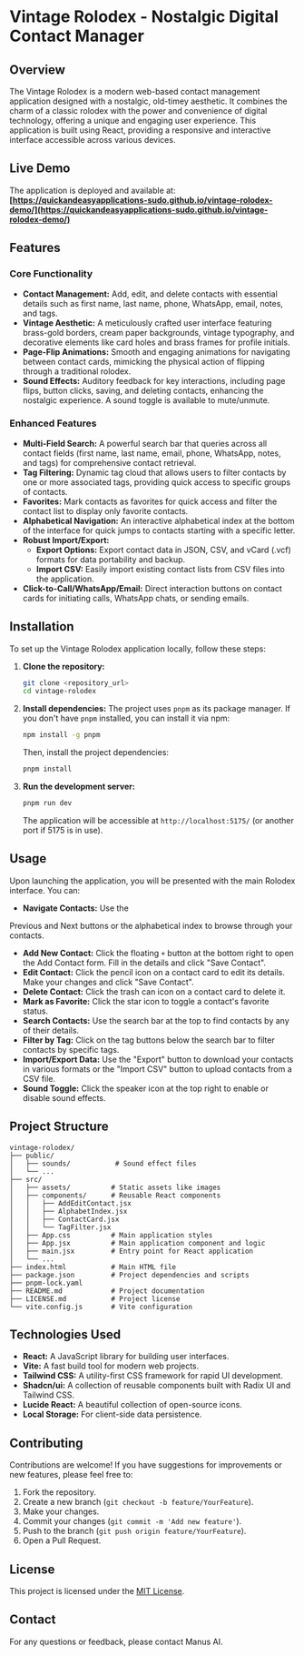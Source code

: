 # Vintage Rolodex - Nostalgic Digital Contact Manager

## Overview

The Vintage Rolodex is a modern web-based contact management application designed with a nostalgic, old-timey aesthetic. It combines the charm of a classic rolodex with the power and convenience of digital technology, offering a unique and engaging user experience. This application is built using React, providing a responsive and interactive interface accessible across various devices.

## Live Demo

The application is deployed and available at: **[https://quickandeasyapplications-sudo.github.io/vintage-rolodex-demo/](https://quickandeasyapplications-sudo.github.io/vintage-rolodex-demo/)**

## Features

### Core Functionality

*   **Contact Management:** Add, edit, and delete contacts with essential details such as first name, last name, phone, WhatsApp, email, notes, and tags.
*   **Vintage Aesthetic:** A meticulously crafted user interface featuring brass-gold borders, cream paper backgrounds, vintage typography, and decorative elements like card holes and brass frames for profile initials.
*   **Page-Flip Animations:** Smooth and engaging animations for navigating between contact cards, mimicking the physical action of flipping through a traditional rolodex.
*   **Sound Effects:** Auditory feedback for key interactions, including page flips, button clicks, saving, and deleting contacts, enhancing the nostalgic experience. A sound toggle is available to mute/unmute.

### Enhanced Features

*   **Multi-Field Search:** A powerful search bar that queries across all contact fields (first name, last name, email, phone, WhatsApp, notes, and tags) for comprehensive contact retrieval.
*   **Tag Filtering:** Dynamic tag cloud that allows users to filter contacts by one or more associated tags, providing quick access to specific groups of contacts.
*   **Favorites:** Mark contacts as favorites for quick access and filter the contact list to display only favorite contacts.
*   **Alphabetical Navigation:** An interactive alphabetical index at the bottom of the interface for quick jumps to contacts starting with a specific letter.
*   **Robust Import/Export:**
    *   **Export Options:** Export contact data in JSON, CSV, and vCard (.vcf) formats for data portability and backup.
    *   **Import CSV:** Easily import existing contact lists from CSV files into the application.
*   **Click-to-Call/WhatsApp/Email:** Direct interaction buttons on contact cards for initiating calls, WhatsApp chats, or sending emails.

## Installation

To set up the Vintage Rolodex application locally, follow these steps:

1.  **Clone the repository:**
    ```bash
    git clone <repository_url>
    cd vintage-rolodex
    ```

2.  **Install dependencies:**
    The project uses `pnpm` as its package manager. If you don't have `pnpm` installed, you can install it via npm:
    ```bash
    npm install -g pnpm
    ```
    Then, install the project dependencies:
    ```bash
    pnpm install
    ```

3.  **Run the development server:**
    ```bash
    pnpm run dev
    ```
    The application will be accessible at `http://localhost:5175/` (or another port if 5175 is in use).

## Usage

Upon launching the application, you will be presented with the main Rolodex interface. You can:

*   **Navigate Contacts:** Use the 

Previous and Next buttons or the alphabetical index to browse through your contacts.
*   **Add New Contact:** Click the floating `+` button at the bottom right to open the Add Contact form. Fill in the details and click "Save Contact".
*   **Edit Contact:** Click the pencil icon on a contact card to edit its details. Make your changes and click "Save Contact".
*   **Delete Contact:** Click the trash can icon on a contact card to delete it.
*   **Mark as Favorite:** Click the star icon to toggle a contact's favorite status.
*   **Search Contacts:** Use the search bar at the top to find contacts by any of their details.
*   **Filter by Tag:** Click on the tag buttons below the search bar to filter contacts by specific tags.
*   **Import/Export Data:** Use the "Export" button to download your contacts in various formats or the "Import CSV" button to upload contacts from a CSV file.
*   **Sound Toggle:** Click the speaker icon at the top right to enable or disable sound effects.

## Project Structure

```
vintage-rolodex/
├── public/
│   ├── sounds/           # Sound effect files
│   └── ...
├── src/
│   ├── assets/          # Static assets like images
│   ├── components/      # Reusable React components
│   │   ├── AddEditContact.jsx
│   │   ├── AlphabetIndex.jsx
│   │   ├── ContactCard.jsx
│   │   └── TagFilter.jsx
│   ├── App.css          # Main application styles
│   ├── App.jsx          # Main application component and logic
│   ├── main.jsx         # Entry point for React application
│   └── ...
├── index.html           # Main HTML file
├── package.json         # Project dependencies and scripts
├── pnpm-lock.yaml
├── README.md            # Project documentation
├── LICENSE.md           # Project license
└── vite.config.js       # Vite configuration
```

## Technologies Used

*   **React:** A JavaScript library for building user interfaces.
*   **Vite:** A fast build tool for modern web projects.
*   **Tailwind CSS:** A utility-first CSS framework for rapid UI development.
*   **Shadcn/ui:** A collection of reusable components built with Radix UI and Tailwind CSS.
*   **Lucide React:** A beautiful collection of open-source icons.
*   **Local Storage:** For client-side data persistence.

## Contributing

Contributions are welcome! If you have suggestions for improvements or new features, please feel free to:

1.  Fork the repository.
2.  Create a new branch (`git checkout -b feature/YourFeature`).
3.  Make your changes.
4.  Commit your changes (`git commit -m 'Add new feature'`).
5.  Push to the branch (`git push origin feature/YourFeature`).
6.  Open a Pull Request.

## License

This project is licensed under the [MIT License](LICENSE.md).

## Contact

For any questions or feedback, please contact Manus AI.

